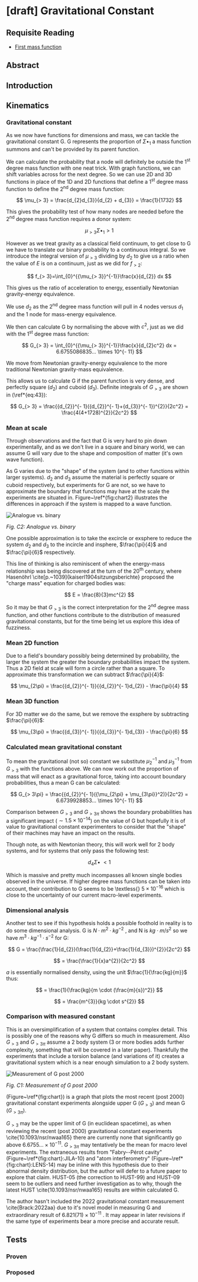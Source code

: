 <script type="text/javascript" id="MathJax-script" async
  src="https://cdn.jsdelivr.net/npm/mathjax@3/es5/tex-mml-chtml.js">
</script>

# [draft] Gravitational Constant

## Requisite Reading

- [First mass function](./first-mass-function.md)

## Abstract


## Introduction


## Kinematics

### Gravitational constant

As we now have functions for dimensions and mass, we can tackle the
gravitational constant G. G represents the proportion of
$\Sigma \bullet_{1}$ a mass function summons and can't be provided by its
parent function.

We can calculate the probability that a node will definitely be outside
the 1<sup>st</sup> degree mass function with one neat trick. With
graph functions, we can shift variables across for the next degree. So
we can use 2D and 3D functions in place of the 1D and 2D functions that
define a 1<sup>st</sup> degree mass function to define the
2<sup>nd</sup> degree mass function:

$$
  \mu_{> 3} = \frac{d_{2}d_{3}}{d_{2} + d_{3}} = \frac{1}{1732}
$$

This gives the probability test of how many nodes are needed before the
2<sup>nd</sup> degree mass function requires a donor system:

$$
  \mu_{> 3}\Sigma \bullet_{1} > 1
$$

However as we treat gravity as a classical field continuum, to get close
to G we have to translate our binary probability to a continuous
integral. So we introduce the integral version of $\mu_{> 3}$ dividing
by $d_{2}$ to give us a ratio when the value of $E$ is on a continuum, just as we
did for $f_{> 2}$:

$$
  f_{> 3}=\int_{0}^{{\mu_{> 3}}^{-1}}\frac{x}{d_{2}} dx
$$

This gives us the ratio of acceleration to energy, essentially Newtonian
gravity-energy equivalence.

We use $d_{2}$ as the 2<sup>nd</sup> degree mass function will 
pull in 4 nodes versus $d_{1}$ and the 1 node for mass-energy equivalence.

We then can calculate G by normalising the above with $c^{2}$, just as
we did with the 1<sup>st</sup> degree mass function:

$$
  G_{> 3} = \int_{0}^{{\mu_{> 3}}^{-1}}\frac{x}{d_{2}c^2} dx = 6.6755086835... \times 10^{- 11} 
$$

We move from Newtonian gravity-energy equivalence to the more
traditional Newtonian gravity-mass equivalence.

This allows us to calculate G if the parent function is very dense, and
perfectly square ($d_{2}$) and cuboid ($d_{3}$). Definite integrals
of $G_{> 3}$ are shown in (\ref*{eq:43}):

$$
  G_{> 3} = \frac{{d_{2}}^{- 1}({d_{2}}^{- 1}+{d_{3}}^{- 1})^{2}}{2c^2}  = \frac{4(4+1728)^{2}}{2c^2}
$$

### Mean at scale

Through observations and the fact that G is very hard to pin down
experimentally, and as we don't live in a square and binary world, we
can assume G will vary due to the shape and composition of matter (it's own wave function).

As G varies due to the "shape" of the system (and to other functions
within larger systems). $d_{2}$ and $d_{3}$ assume the material is
perfectly square or cuboid respectively,
but experiments for G are not, so we have to approximate the boundary
that functions may have at the scale the experiments are situated in. 
Figure~\ref*{fig:chart2} illustrates the differences in approach if 
the system is mapped to a wave function.

<a name="chart2">![Analogue vs. binary](./figures/chart2.svg)</a>

*Fig. C2: Analogue vs. binary*

One possible approximation is to take the excircle or exsphere to reduce
the system $d_{2}$ and $d_{3}$ to the incircle and insphere,
$\frac{\pi}{4}$ and $\frac{\pi}{6}$ respectively.

This line of thinking is also reminiscent of when the energy-mass
relationship was being discovered at the turn of the
20<sup>th</sup> century, where Hasenöhrl \cite[p.~1039]{kaiserl1904sitzungsberichte} 
proposed the "charge mass" equation for charged bodies was:

$$
  E  = \frac{8}{3}mc^{2}
$$

So it may be that $G_{> 3}$ is the correct interpretation for the
2<sup>nd</sup> degree mass function, and other functions
contribute to the distribution of measured gravitational constants, but
for the time being let us explore this idea of fuzziness.

### Mean 2D function

Due to a field's boundary possibly being determined by probability, the
larger the system the greater the boundary probabilities impact the
system. Thus a 2D field at scale will form a circle rather than a
square. To approximate this transformation we can subtract
$\frac{\pi}{4}$:

$$
  \mu_{2\pi} = \frac{{d_{2}}^{- 1}}{{d_{2}}^{- 1}d_{2}} - \frac{\pi}{4}
$$

### Mean 3D function

For 3D matter we do the same, but we remove the exsphere by subtracting
$\frac{\pi}{6}$:

$$
  \mu_{3\pi} = \frac{{d_{3}}^{- 1}}{{d_{3}}^{- 1}d_{3}} - \frac{\pi}{6}
$$

### Calculated mean gravitational constant

To mean the gravitational (not so) constant we substitute
${\mu_{2}}^{- 1}$ and ${\mu_{3}}^{- 1}$ from $G_{> 3}$ with the
functions above. We can now work out the proportion of mass that will
enact as a gravitational force, taking into account boundary
probabilities, thus a mean G can be calculated:

$$
  G_{> 3\pi}  = \frac{{d_{2}}^{- 1}({\mu_{2\pi} + \mu_{3\pi}}^2)}{2c^2} = 6.6739928853... \times 10^{- 11}
$$

Comparison between $G_{> 3}$ and $G_{> 3\pi}$ shows the boundary
probabilities has a significant impact ($\sim 1.5 \times 10^{- 14}$)
on the value of G but hopefully it is of value to gravitational constant
experimenters to consider that the "shape" of their machines may have
an impact on the results.

Though note, as with Newtonian theory, this will work well for 2 body
systems, and for systems that only pass the following test:

$$
  d_{4}\Sigma \bullet\  < 1
$$

Which is massive and pretty much incompasses all known single bodies
observed in the universe. If higher degree mass functions can be taken
into account, their contribution to G seems to be \textless{}
$5 \times 10^{- 16}$ which is close to the uncertainty of our current
macro-level experiments.

### Dimensional analysis

Another test to see if this hypothesis holds a possible foothold in reality
is to do some dimensional analysis. G is $N\cdot m^{2}\cdot kg^{-2}$ ,
and N is $kg\cdot m/s^2$ so we have
$m^{3}\cdot kg^{-1}\cdot s^{-2}$ for G:

$$
  G = \frac{\frac{1}{d_{2}}(\frac{1}{d_{2}}+\frac{1}{d_{3}})^{2}}{2c^2}
$$

$$
  = \frac{\frac{1}{x}a^{2}}{2c^2}
$$

$a$ is essentially normalised density, using the unit
$\frac{1}{\frac{kg}{m}}$ thus:

$$
  = \frac{1}{\frac{kg}{m \cdot (\frac{m}{s})^2}}
$$

$$
  = \frac{m^{3}}{kg \cdot s^{2}}
$$

### Comparison with measured constant

This is an oversimplification of a system that contains complex detail.
This is possibly one of the reasons why G differs so much in
measurement. Also $G_{> 3}$ and $G_{> 3\pi}$ assume a 2 body system
(3 or more bodies adds further complexity, something that will be
covered in a later paper). Thankfully the experiments that include a
torsion balance (and variations of it) creates a gravitational system
which is a near enough simulation to a 2 body system.

<a name="chart">![Measurement of G post 2000](./figures/chart.svg)</a>

*Fig. C1: Measurement of G post 2000*

(Figure~\ref*{fig:chart}) is a graph that plots the most recent (post 2000) gravitational
constant experiments alongside upper G ($G_{> 3}$) and mean G
($G_{> 3\pi}$).

$G_{> 3}$ may be the upper limit of G (in euclidean spacetime), as
when reviewing the recent (post 2000) gravitational constant experiments
\cite{10.1093/nsr/nwaa165} there are currently none that significantly go above
$6.6755... \times 10^{- 11}$. $G_{> 3\pi}$ may tentatively be the
mean for macro level experiments. The
extraneous results from "Fabry--Pérot cavity" (Figure~\ref*{fig:chart}:JILA-10) 
and "atom interferometry" (Figure~\ref*{fig:chart}:LENS-14) may be 
inline with this hypothesis due to their abnormal density distribution, but the author will defer to
a future paper to explore that claim. HUST-05 (the correction to
HUST-99) and HUST-09 seem to be outliers and need further investigation
as to why, though the latest HUST \cite{10.1093/nsr/nwaa165} results are within
calculated G.

The author hasn't included the 2022 gravitational constant measurement
\cite{Brack:2022aa} due to it's novel model in measuring G and extraordinary
result of $6.821(71) \times 10^{- 11}$ . It may appear in later
revisions if the same type of experiments bear a more precise and
accurate result.


## Tests


### Proven


### Proposed